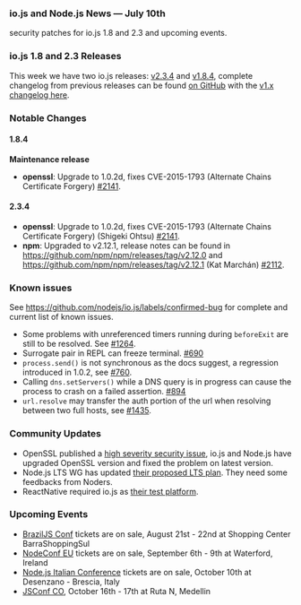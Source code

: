 ### io.js and Node.js News — July 10th
security patches for io.js 1.8 and 2.3 and upcoming events.

### io.js 1.8 and 2.3 Releases

This week we have two io.js releases: [v2.3.4](https://iojs.org/dist/v2.3.4/) and [v1.8.4](https://iojs.org/dist/v1.8.4/), complete changelog from previous releases can be found [on GitHub](https://github.com/nodejs/io.js/blob/master/CHANGELOG.md) with the [v1.x changelog here](https://github.com/nodejs/io.js/blob/v1.x/CHANGELOG.md).

### Notable Changes

#### 1.8.4

**Maintenance release**

* **openssl**: Upgrade to 1.0.2d, fixes CVE-2015-1793 (Alternate Chains Certificate Forgery) [#2141](https://github.com/nodejs/io.js/pull/2141).


#### 2.3.4

* **openssl**: Upgrade to 1.0.2d, fixes CVE-2015-1793 (Alternate Chains Certificate Forgery) (Shigeki Ohtsu) [#2141](https://github.com/nodejs/io.js/pull/2141).
* **npm**: Upgraded to v2.12.1, release notes can be found in <https://github.com/npm/npm/releases/tag/v2.12.0> and <https://github.com/npm/npm/releases/tag/v2.12.1> (Kat Marchán) [#2112](https://github.com/nodejs/io.js/pull/2112).

### Known issues

See https://github.com/nodejs/io.js/labels/confirmed-bug for complete and current list of known issues.

* Some problems with unreferenced timers running during `beforeExit` are still to be resolved. See [#1264](https://github.com/nodejs/io.js/issues/1264).
* Surrogate pair in REPL can freeze terminal. [#690](https://github.com/nodejs/io.js/issues/690)
* `process.send()` is not synchronous as the docs suggest, a regression introduced in 1.0.2, see [#760](https://github.com/nodejs/io.js/issues/760).
* Calling `dns.setServers()` while a DNS query is in progress can cause the process to crash on a failed assertion. [#894](https://github.com/nodejs/io.js/issues/894)
* `url.resolve` may transfer the auth portion of the url when resolving between two full hosts, see [#1435](https://github.com/nodejs/io.js/issues/1435).

### Community Updates

* OpenSSL published a [high severity security issue](https://mta.openssl.org/pipermail/openssl-announce/2015-July/000037.html), io.js and Node.js have upgraded OpenSSL version and fixed the problem on latest version.
* Node.js LTS WG has updated [their proposed LTS plan](https://github.com/nodejs/LTS/blob/master/README.md#example). They need some feedbacks from Noders.
* ReactNative required io.js as [their test platform](https://github.com/facebook/react-native/blob/master/.travis.yml#L24).

### Upcoming Events

* [BrazilJS Conf](http://braziljs.com.br/) tickets are on sale, August 21st - 22nd at Shopping Center BarraShoppingSul
* [NodeConf EU](http://nodeconf.eu/) tickets are on sale, September 6th - 9th at Waterford, Ireland
* [Node.js Italian Conference](http://nodejsconf.it/) tickets are on sale, October 10th at Desenzano - Brescia, Italy
* [JSConf CO](http://www.jsconf.co/), October 16th - 17th at Ruta N, Medellin

